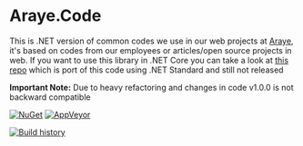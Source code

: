 # Araye.Code

This is .NET version of common codes we use in our web projects at [Araye](http://araye.net), it's based on codes from our employees or articles/open source projects in web. If you want to use this library in .NET Core you can take a look at [this repo](https://github.com/araye/Araye.Code.Core) which is port of this code using .NET Standard and still not released

**Important Note:** Due to heavy refactoring and changes in code v1.0.0 is not backward compatible

[![NuGet](https://img.shields.io/nuget/v/Araye.Code.svg)](https://www.nuget.org/packages/Araye.Code/)
[![AppVeyor](https://img.shields.io/appveyor/ci/gruntjs/grunt.svg)](https://ci.appveyor.com/project/Araye/araye-code)

[![Build history](https://buildstats.info/appveyor/chart/Araye/araye-code)](https://ci.appveyor.com/project/Araye/araye-code/history)
